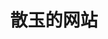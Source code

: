 ---
lang: zh-CN
title: 散玉的网站
description: 页面的描述
home: true
heroImage: /my-logo.png
heroAlt: 只是一个LOGO
heroText: HELLO_WORLD
actions:

- text: 测试页面
  link: javaLearn/测试页面.html
  type: primary
- text: 学习笔记
  link: tsLearn/测试页面.html
  type: secondary

features:

- title: 简洁至上
  details: 以 Markdown 为中心的项目结构，以最少的配置帮助你专注于写作。
- title: Vue 驱动
  details: 享受 Vue 的开发体验，可以在 Markdown 中使用 Vue 组件，又可以使用 Vue 来开发自定义主题。
- title: 高性能
  details: VuePress 会为每个页面预渲染生成静态的 HTML，同时，每个页面被加载的时候，将作为 SPA 运行。

footer: MixJade编辑于此
---